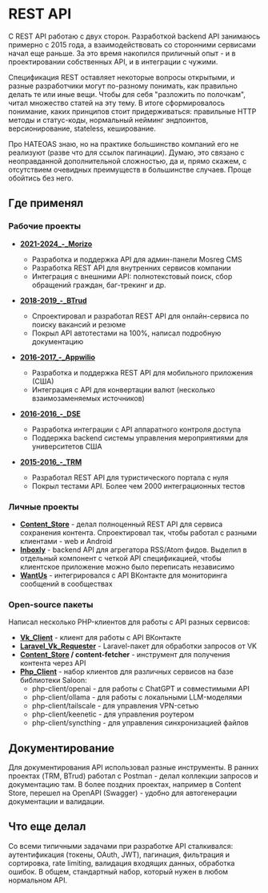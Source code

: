 # REST API

С REST API работаю с двух сторон. Разработкой backend API занимаюсь примерно с 2015 года, а взаимодействовать со сторонними сервисами начал еще раньше. За это время накопился приличный опыт - и в проектировании собственных API, и в интеграции с чужими.

Спецификация REST оставляет некоторые вопросы открытыми, и разные разработчики могут по-разному понимать, как правильно делать те или иные вещи. Чтобы для себя "разложить по полочкам", читал множество статей на эту тему. В итоге сформировалось понимание, каких принципов стоит придерживаться: правильные HTTP методы и статус-коды, нормальный нейминг эндпоинтов, версионирование, stateless, кеширование.

Про HATEOAS знаю, но на практике большинство компаний его не реализуют (разве что для ссылок пагинации). Думаю, это связано с неоправданной дополнительной сложностью, да и, прямо скажем, с отсутствием очевидных преимуществ в большинстве случаев. Проще обойтись без него.


## Где применял

### Рабочие проекты

- **[2021-2024_-_Morizo](../../experience/work/dev/2021-2024_-_Morizo.md)**
  - Разработка и поддержка API для админ-панели Mosreg CMS
  - Разработка REST API для внутренних сервисов компании
  - Интеграция с внешними API: полнотекстовый поиск, сбор обращений граждан, баг-трекинг и др.

- **[2018-2019_-_BTrud](../../experience/work/dev/2018-2019_-_BTrud.md)**
  - Спроектировал и разработал REST API для онлайн-сервиса по поиску вакансий и резюме
  - Покрыл API автотестами на 100%, написал подробную документацию

- **[2016-2017_-_Appwilio](../../experience/work/dev/2016-2017_-_Appwilio.md)**
  - Разработка и поддержка REST API для мобильного приложения (США)
  - Интеграция с API для конвертации валют (несколько взаимозаменяемых источников)

- **[2016-2016_-_DSE](../../experience/work/dev/2016-2016_-_DSE.md)**
  - Разработка интеграции с API аппаратного контроля доступа
  - Поддержка backend системы управления мероприятиями для университетов США

- **[2015-2016_-_TRM](../../experience/work/dev/2015-2016_-_TRM.md)**
  - Разработал REST API для туристического портала с нуля
  - Покрыл тестами API. Более чем 2000 интеграционных тестов


### Личные проекты

- **[Content_Store](../../experience/projects/Content_Store.md)** - делал полноценный REST API для сервиса сохранения контента. Спроектировал так, чтобы работал с разными клиентами - web и Android
- **[Inboxly](../../experience/projects/Inboxly.md)** - backend API для агрегатора RSS/Atom фидов. Выделил в отдельный компонент с четкой API спецификацией, чтобы клиентское приложение можно было переписать независимо
- **[WantUs](../../experience/projects/WantUs.md)** - интегрировался с API ВКонтакте для мониторинга сообщений в сообществах


### Open-source пакеты

Написал несколько PHP-клиентов для работы с API разных сервисов:

- **[Vk_Client](../../experience/projects/Vk_Client.md)** - клиент для работы с API ВКонтакте
- **[Laravel_Vk_Requester](../../experience/projects/Laravel_Vk_Requester.md)** - Laravel-пакет для обработки запросов от VK
- **[Content_Store](../../experience/projects/Content_Store.md) / content-fetcher** - инструмент для получения контента через API
- **[Php_Client](../../experience/projects/Php_Client.md)** - набор клиентов для различных сервисов на базе библиотеки Saloon:
  - php-client/openai - для работы с ChatGPT и совместимыми API
  - php-client/ollama - для работы с локальными LLM-моделями
  - php-client/tailscale - для управления VPN-сетью
  - php-client/keenetic - для управления роутером
  - php-client/syncthing - для управления синхронизацией файлов


## Документирование

Для документирования API использовал разные инструменты. В ранних проектах (TRM, BTrud) работал с Postman - делал коллекции запросов и документацию там. В более поздних проектах, например в Content Store, перешел на OpenAPI (Swagger) - удобно для автогенерации документации и валидации.


## Что еще делал

Со всеми типичными задачами при разработке API сталкивался: аутентификация (токены, OAuth, JWT), пагинация, фильтрация и сортировка, rate limiting, валидация входящих данных, обработка ошибок. В общем, стандартный набор, который нужен в любом нормальном API.
